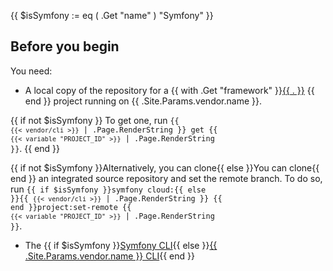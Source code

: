 <!-- shortcode start {{ .Name }} -->
{{ $isSymfony := eq ( .Get "name" ) "Symfony" }}
## Before you begin

You need:

- A local copy of the repository for a {{ with .Get "framework" }}[{{ . }}](../deploy/_index.md) {{ end }} project running on {{ .Site.Params.vendor.name }}.

{{ if not $isSymfony }}
  To get one, run <code>{{ `{{< vendor/cli >}}` | .Page.RenderString }} get {{ `{{< variable "PROJECT_ID" >}}` | .Page.RenderString }}</code>.
{{ end }}

  {{ if not $isSymfony }}Alternatively, you can clone{{ else }}You can clone{{ end }} an integrated source repository and set the remote branch.
  To do so, run <code>{{ if $isSymfony }}symfony cloud:{{ else }}{{ `{{< vendor/cli >}}` | .Page.RenderString }} {{ end }}project:set-remote {{ `{{< variable "PROJECT_ID" >}}` | .Page.RenderString }}</code>.
- The {{ if $isSymfony }}[Symfony CLI](https://symfony.com/download){{ else }}[{{ .Site.Params.vendor.name }} CLI](/administration/cli/_index.md){{ end }}
<!-- shortcode end {{ .Name }} -->
